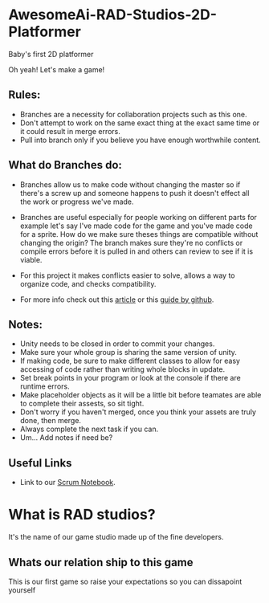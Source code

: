 # AwesomeAi-RAD-Studios-2D-Platformer
Baby's first 2D platformer

Oh yeah! Let's make a game!

## Rules:
- Branches are a necessity for collaboration projects such as this one.
- Don't attempt to work on the same exact thing at the exact same time or it could result in merge errors.
- Pull into branch only if you believe you have enough worthwhile content.
## What do Branches do:
 
- Branches allow us to make code without changing the master so if there's a screw up and someone happens to push it doesn't effect all the work or progress we've made.
   
- Branches are useful especially for people working on different parts for example let's say I've made code for the game and you've made code for a sprite. How do we make sure  theses things are compatible without changing the origin? The branch makes sure they're no conflicts or compile errors before it is pulled in and others can review to see if it is viable.
   
- For this project it makes conflicts easier to solve, allows a way to organize code, and checks compatibility.

- For more info check out this [article](https://thenewstack.io/dont-mess-with-the-master-working-with-branches-in-git-and-github/#:~:text=Essentially%20creating%20a%20timeline%20of,changes%20%E2%80%94%20is%20by%20using%20branches.)  or this [guide by github](https://guides.github.com/introduction/flow/).
   
## Notes:
- Unity needs to be closed in order to commit your changes.
- Make sure your whole group is sharing the same version of unity.
- If making code, be sure to make different classes to allow for easy accessing of code rather than writing whole blocks in update.
- Set break points in your program or look at the console if there are runtime errors.
- Make placeholder objects as it will be a little bit before teamates are able to complete their assests, so sit tight.
- Don't worry if you haven't merged, once you think your assets are truly done, then merge.
- Always complete the next task if you can.
- Um... Add notes if need be?
 
 ## Useful Links
 - Link to our [Scrum Notebook](https://docs.google.com/document/d/1Z7bfG6rc_vd98hPDqC4yJ5DxavASlMI3COBb_2ldXFo/edit#).

# What is RAD studios?
It's the name of our game studio made up of the fine developers.

## Whats our relation ship to this game
This is our first game so raise your expectations so you can dissapoint yourself

